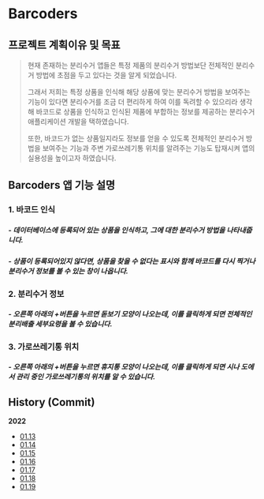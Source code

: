 # Barcoders 

## 프로젝트 계획이유 및 목표
>현재 존재하는 분리수거 앱들은 특정 제품의 분리수거 방법보단 전체적인 분리수거 방법에 초점을 두고 있다는 것을 알게 되었습니다. 
> 
>그래서 저희는 특정 상품을 인식해 해당 상품에 맞는 분리수거 방법을 보여주는 기능이 있다면 분리수거를 조금 더 편리하게 하여 이를 독려할 수 있으리라 생각해 바코드로 상품을 인식하고 인식된 제품에 부합하는 정보를 제공하는 분리수거 애플리케이션 개발을 택하였습니다.
> 
> 또한, 바코드가 없는 상품일지라도 정보를 얻을 수 있도록 전체적인 분리수거 방법을 보여주는 기능과 주변 가로쓰레기통 위치를 알려주는 기능도 탑재시켜 앱의 실용성을 높이고자 하였습니다. 

## Barcoders 앱 기능 설명

### 1. 바코드 인식

#####    - 데이터베이스에 등록되어 있는 상품을 인식하고, 그에 대한 분리수거 방법을 나타내줍니다.
  
#####  -  상품이 등록되어있지 않다면, 상품을 찾을 수 없다는 표시와 함께 바코드를 다시 찍거나 분리수거 정보를 볼 수 있는 창이 나옵니다.

### 2. 분리수거 정보

#####    - 오른쪽 아래의 +버튼을 누르면 돋보기 모양이 나오는데, 이를 클릭하게 되면 전체적인 분리배출 세부요령을 볼 수 있습니다.

### 3. 가로쓰레기통 위치

#####   -  오른쪽 아래의 +버튼을 누르면 휴지통 모양이 나오는데, 이를 클릭하게 되면 시나 도에서 관리 중인 가로쓰레기통의 위치를 알 수 있습니다. 

## History (Commit)

**2022**
 - [01.13](https://github.com/barcoders-inha/barcoders/tree/main/History/01.13)
 - [01.14](https://github.com/barcoders-inha/barcoders/tree/main/History/01.14)
 - [01.15](https://github.com/barcoders-inha/barcoders/tree/main/History/01.15)
 - [01.16](https://github.com/barcoders-inha/barcoders/tree/main/History/01.16)
 - [01.17](https://github.com/barcoders-inha/barcoders/tree/main/History/01.17)
 - [01.18](https://github.com/barcoders-inha/barcoders/tree/main/History/01.18)
 - [01.19](https://github.com/barcoders-inha/barcoders/tree/main/History/01.19)
